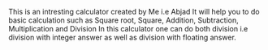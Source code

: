 This is an intresting calculator created by Me i.e Abjad
It will help you to do basic calculation such as Square root, Square, Addition, Subtraction, Multiplication and Division
In this calculator one can do both division i.e division with integer answer as well as division with floating answer.
